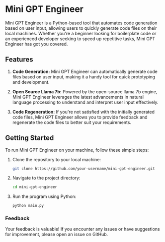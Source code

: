 # Mini GPT Engineer 

Mini GPT Engineer is a Python-based tool that automates code generation based on user input, allowing users to quickly generate code files on their local machines. Whether you're a beginner looking for boilerplate code or an experienced developer seeking to speed up repetitive tasks, Mini GPT Engineer has got you covered.

## Features

1. **Code Generation:** Mini GPT Engineer can automatically generate code files based on user input, making it a handy tool for quick prototyping and development.

2. **Open Source Llama 7b:** Powered by the open-source llama 7b engine, Mini GPT Engineer leverages the latest advancements in natural language processing to understand and interpret user input effectively.

3. **Code Regeneration:** If you're not satisfied with the initially generated code files, Mini GPT Engineer allows you to provide feedback and regenerate the code files to better suit your requirements.

## Getting Started

To run Mini GPT Engineer on your machine, follow these simple steps:

1. Clone the repository to your local machine:

   ```bash
   git clone https://github.com/your-username/mini-gpt-engineer.git

2. Navigate to the project directory:
   ```bash
   cd mini-gpt-engineer
4. Run the program using Python:
   ```bash
   python main.py

### Feedback
Your feedback is valuable! If you encounter any issues or have suggestions for improvement, please open an issue on GitHub.
